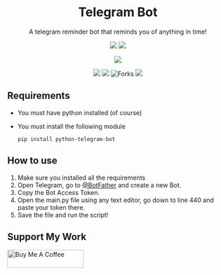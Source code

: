 <h1 align="center">Telegram Bot</h1>
<p align="center">A telegram reminder bot that reminds you of anything in time!<p>

<p align="center">
<a href="https://github.com/simonfarah/telegram-reminder-bot">
<img src="https://img.shields.io/badge/telegram bot-0088CC?&style=for-the-badge&logo=telegram"></a>

<img src="https://img.shields.io/badge/python-FFD43B?&style=for-the-badge&logo=python">
</p>

<p align="center">
<a href="https://github.com/simonfarah"><img src="https://img.shields.io/badge/author-simon farah-red.svg?style=for-the-badge&logo=github"></a>
</p>

<p align="center">
<img src="https://img.shields.io/github/forks/simonfarah/telegram-reminder-bot?color=0088CC&style=flat-square">
<img src="https://img.shields.io/github/stars/simonfarah/telegram-reminder-bot?color=0088CC&style=flat-square">
<img title="Forks" src="https://img.shields.io/github/followers/simonfarah?color=0088CC&style=flat-square">
<img src="https://img.shields.io/badge/maintained-yes-0088CC?&style=flat-square">
</p>

## Requirements
* You must have python installed (of course)
* You must install the following module

      pip install python-telegram-bot

## How to use
1. Make sure you installed all the requirements
2. Open Telegram, go to [@BotFather](https://t.me/botfather) and create a new Bot.
3. Copy the Bot Access Token.
4. Open the main.py file using any text editor, go down to line 440 and paste your token there.
5. Save the file and run the script!

## Support My Work
<a href="https://www.buymeacoffee.com/simonfarah" target="blank"><img src="https://cdn.buymeacoffee.com/buttons/default-orange.png" alt="Buy Me A Coffee" height="41" width="174"></a>
